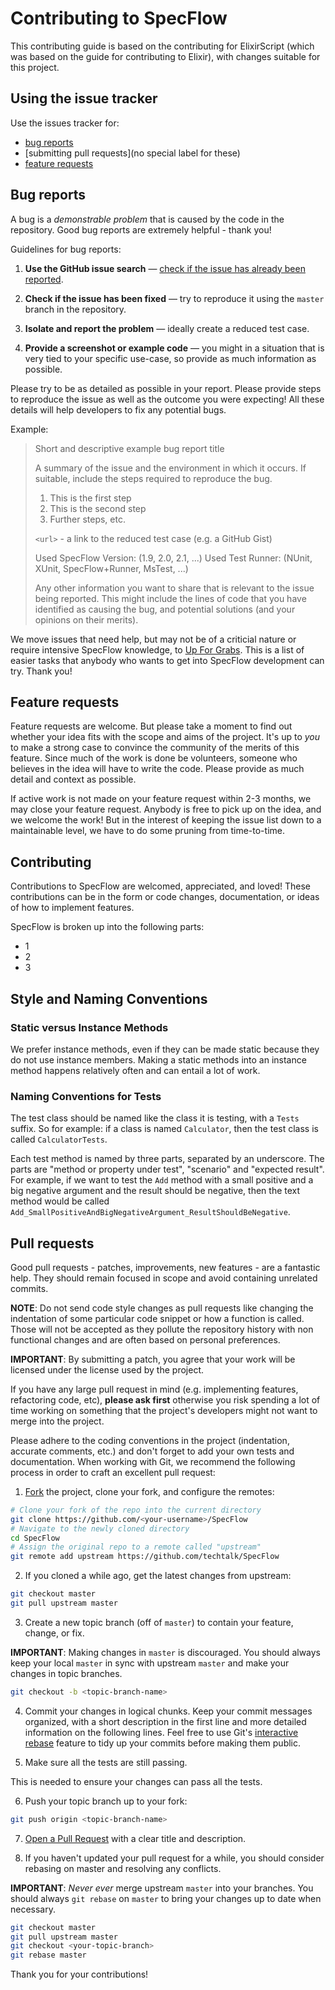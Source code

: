 # Contributing to SpecFlow

This contributing guide is based on the contributing for ElixirScript (which was based on the guide for contributing to Elixir), with changes suitable for this project.

## Using the issue tracker

Use the issues tracker for:

* [bug reports](#bug)
* [submitting pull requests](no special label for these)
* [feature requests](#feature-request)

## Bug reports

A bug is a _demonstrable problem_ that is caused by the code in the repository.
Good bug reports are extremely helpful - thank you!

Guidelines for bug reports:

1. **Use the GitHub issue search** &mdash; [check if the issue has already been
   reported](https://github.com/techtalk/SpecFlow/search?type=Issues).

2. **Check if the issue has been fixed** &mdash; try to reproduce it using the
   `master` branch in the repository.

3. **Isolate and report the problem** &mdash; ideally create a reduced test
   case.

4. **Provide a screenshot or example code** &mdash; you might in a situation that
   is very tied to your specific use-case, so provide as much information as
  possible.

Please try to be as detailed as possible in your report. Please provide steps to
reproduce the issue as well as the outcome you were expecting! All these details
will help developers to fix any potential bugs.

Example:

> Short and descriptive example bug report title
>
> A summary of the issue and the environment in which it occurs. If suitable,
> include the steps required to reproduce the bug.
>
> 1. This is the first step
> 2. This is the second step
> 3. Further steps, etc.
>
> `<url>` - a link to the reduced test case (e.g. a GitHub Gist)
>
> Used SpecFlow Version: (1.9, 2.0, 2.1, ...)
> Used Test Runner: (NUnit, XUnit, SpecFlow+Runner, MsTest, ...)
>
> Any other information you want to share that is relevant to the issue being
> reported. This might include the lines of code that you have identified as
> causing the bug, and potential solutions (and your opinions on their
> merits).

We move issues that need help, but may not be of a criticial nature or require
intensive SpecFlow knowledge, to [Up For Grabs](https://github.com/techtalk/SpecFlow/labels/up-for-grabs). 
This is a list of easier tasks that anybody who wants to get into SpecFlow
development can try.  Thank you!

## Feature requests

Feature requests are welcome. But please take a moment to find
out whether your idea fits with the scope and aims of the project. It's up to *you*
to make a strong case to convince the community of the merits of this feature.
Since much of the work is done be volunteers, someone who believes in the 
idea will have to write the code.  Please provide as much detail and context as possible.

If active work is not made on your feature request within 2-3 months, we may close your
feature request.  Anybody is free to pick up on the idea, and we welcome the work! But in
the interest of keeping the issue list down to a maintainable level, we have to do some
pruning from time-to-time.

## Contributing

Contributions to SpecFlow are welcomed, appreciated, and loved! These contributions can be
in the form or code changes, documentation, or ideas of how to implement features.

SpecFlow is broken up into the following parts:

* 1
* 2
* 3

## Style and Naming Conventions

### Static versus Instance Methods

We prefer instance methods, even if they can be made static because they do not use instance members. Making a static methods into an instance method happens relatively often and can entail a lot of work.

### Naming Conventions for Tests

The test class should be named like the class it is testing, with a `Tests` suffix.
So for example:  if a class is named `Calculator`, then the test class is called `CalculatorTests`.

Each test method is named by three parts, separated by an underscore. The parts are "method or property under test", "scenario" and "expected result". For example, if we want to test the `Add` method with a small positive and a big negative argument and the result should be negative, then the text method would be called `Add_SmallPositiveAndBigNegativeArgument_ResultShouldBeNegative`.

## Pull requests

Good pull requests - patches, improvements, new features - are a fantastic
help. They should remain focused in scope and avoid containing unrelated
commits.

**NOTE**: Do not send code style changes as pull requests like changing
the indentation of some particular code snippet or how a function is called.
Those will not be accepted as they pollute the repository history with non
functional changes and are often based on personal preferences.

**IMPORTANT**: By submitting a patch, you agree that your work will be
licensed under the license used by the project.

If you have any large pull request in mind (e.g. implementing features,
refactoring code, etc), **please ask first** otherwise you risk spending
a lot of time working on something that the project's developers might
not want to merge into the project.

Please adhere to the coding conventions in the project (indentation,
accurate comments, etc.) and don't forget to add your own tests and
documentation. When working with Git, we recommend the following process
in order to craft an excellent pull request:

1. [Fork](https://help.github.com/fork-a-repo/) the project, clone your fork,
  and configure the remotes:

  ```sh
  # Clone your fork of the repo into the current directory
  git clone https://github.com/<your-username>/SpecFlow
  # Navigate to the newly cloned directory
  cd SpecFlow
  # Assign the original repo to a remote called "upstream"
  git remote add upstream https://github.com/techtalk/SpecFlow
  ```

2. If you cloned a while ago, get the latest changes from upstream:

  ```sh
  git checkout master
  git pull upstream master
  ```

3. Create a new topic branch (off of `master`) to contain your feature, change,
  or fix.

  **IMPORTANT**: Making changes in `master` is discouraged. You should always
  keep your local `master` in sync with upstream `master` and make your
  changes in topic branches.

  ```sh
  git checkout -b <topic-branch-name>
  ```

4. Commit your changes in logical chunks. Keep your commit messages organized,
  with a short description in the first line and more detailed information on
  the following lines. Feel free to use Git's
  [interactive rebase](https://help.github.com/articles/interactive-rebase)
  feature to tidy up your commits before making them public.

5. Make sure all the tests are still passing.

  This is needed to ensure your changes can
  pass all the tests.

6. Push your topic branch up to your fork:

  ```sh
  git push origin <topic-branch-name>
  ```

7. [Open a Pull Request](https://help.github.com/articles/using-pull-requests/)
  with a clear title and description.

8. If you haven't updated your pull request for a while, you should consider
  rebasing on master and resolving any conflicts.

  **IMPORTANT**: _Never ever_ merge upstream `master` into your branches. You
  should always `git rebase` on `master` to bring your changes up to date when
  necessary.

  ```sh
  git checkout master
  git pull upstream master
  git checkout <your-topic-branch>
  git rebase master
  ```

Thank you for your contributions!
